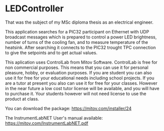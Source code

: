 # LEDController
That was the subject of my MSc diploma thesis as an electrical engineer.

This application searches for a PIC32 participant on Ethernet with UDP broadcast messages which is prepared to control a power LED brightness,
number of turns of the cooling fan, and to measure temperature of the heatsink.
After searching it connects to the PIC32 trought TPC connection to give the setpoints and to get actual values.

This aplication uses ControlLab from Mitov Software. ControlLab is free for non commercial purposes. This means that you can use it for personal pleasure, hobby, or evaluation purposes. If you are student you can also use it for free for your educational needs including school projects. If you are a tutor at present you also can use it for free for your classes. However in the near future a low cost tutor license will be available, and you will have to purchase it. Your students however will not need license to use the product at class.

You can download the package:
https://mitov.com/installer/24

The InstrumentLabNET User's manual available:
https://mitov.com/InstrumentLabNET.pdf
